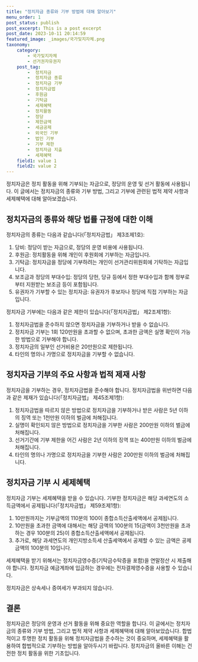 ```yaml
---
title: "정치자금 종류와 기부 방법에 대해 알아보기"
menu_order: 1
post_status: publish
post_excerpt: This is a post excerpt
post_date: 2023-10-11 20:14:59
featured_image: _images/국가및지자체.png
taxonomy:
    category:
        - 국가및지자체
        - 선거권자유권자
    post_tag:
        -  정치자금
        -  정치자금 종류
        -  정치자금 기부
        -  정치자금법
        -  후원금
        -  기탁금
        -  세제혜택
        -  정치활동
        -  정당
        -  제한금액
        -  세금공제
        -  외국인 기부
        -  법인 기부
        -  기부 제한
        -  정치자금 지출
        -  세제혜택
    field1: value 1
    field2: value 2
---
```



정치자금은 정치 활동을 위해 기부되는 자금으로, 정당의 운영 및 선거 활동에 사용됩니다. 이 글에서는 정치자금의 종류와 기부 방법, 그리고 기부에 관련된 법적 제약 사항과 세제혜택에 대해 알아보겠습니다.

## 정치자금의 종류와 해당 법률 규정에 대한 이해

정치자금의 종류는 다음과 같습니다(「정치자금법」 제3조제1호):
1. 당비: 정당이 받는 자금으로, 정당의 운영 비용에 사용됩니다.
2. 후원금: 정치활동을 위해 개인이 후원회에 기부하는 자금입니다.
3. 기탁금: 정치자금을 정당에 기부하려는 개인이 선거관리위원회에 기탁하는 자금입니다.
4. 보조금과 정당의 부대수입: 정당의 당헌, 당규 등에서 정한 부대수입과 함께 정부로부터 지원받는 보조금 등이 포함됩니다.
5. 유권자가 기부할 수 있는 정치자금: 유권자가 후보자나 정당에 직접 기부하는 자금입니다.

정치자금 기부에는 다음과 같은 제한이 있습니다(「정치자금법」 제2조제1항):
1. 정치자금법을 준수하지 않으면 정치자금을 기부하거나 받을 수 없습니다.
2. 정치자금 기부는 1회 120만원을 초과할 수 없으며, 초과한 금액은 실명 확인이 가능한 방법으로 기부해야 합니다.
3. 정치자금의 일부인 선거비용은 20만원으로 제한됩니다.
4. 타인의 명의나 가명으로 정치자금을 기부할 수 없습니다.

## 정치자금 기부의 주요 사항과 법적 제재 사항

정치자금을 기부하는 경우, 정치자금법을 준수해야 합니다. 정치자금법을 위반하면 다음과 같은 제재가 있습니다(「정치자금법」 제45조제1항):
1. 정치자금법을 따르지 않은 방법으로 정치자금을 기부하거나 받은 사람은 5년 이하의 징역 또는 1천만원 이하의 벌금에 처해집니다.
2. 실명이 확인되지 않은 방법으로 정치자금을 기부한 사람은 200만원 이하의 벌금에 처해집니다.
3. 선거기간에 기부 제한을 어긴 사람은 2년 이하의 징역 또는 400만원 이하의 벌금에 처해집니다.
4. 타인의 명의나 가명으로 정치자금을 기부한 사람은 200만원 이하의 벌금에 처해집니다.

## 정치자금 기부 시 세제혜택

정치자금 기부는 세제혜택을 받을 수 있습니다. 기부한 정치자금은 해당 과세연도의 소득금액에서 공제됩니다(「정치자금법」 제59조제1항):
1. 10만원까지는 기부금액의 110분의 100이 종합소득산출세액에서 공제됩니다.
2. 10만원을 초과한 금액에 대해서는 해당 금액의 100분의 15(금액이 3천만원을 초과하는 경우 100분의 25)이 종합소득산출세액에서 공제됩니다.
3. 추가로, 해당 과세연도의 개인지방소득세 산출세액에서 공제할 수 있는 금액은 공제금액의 100분의 10입니다.

세제혜택을 받기 위해서는 정치자금영수증(기탁금수탁증을 포함)을 연말정산 시 제출해야 합니다. 정치자금 예금계좌에 입금하는 경우에는 전자결제영수증을 사용할 수 있습니다.

정치자금은 상속세나 증여세가 부과되지 않습니다.

## 결론

정치자금은 정당의 운영과 선거 활동을 위해 중요한 역할을 합니다. 이 글에서는 정치자금의 종류와 기부 방법, 그리고 법적 제약 사항과 세제혜택에 대해 알아보았습니다. 합법적이고 투명한 정치 활동을 위해 정치자금법을 준수하는 것이 중요하며, 세제혜택을 활용하여 합법적으로 기부하는 방법을 알아두시기 바랍니다. 정치자금의 올바른 이해는 건전한 정치 활동을 위한 기초입니다.
